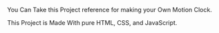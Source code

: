 You Can Take this Project reference for making your Own Motion Clock.

This Project is Made With pure HTML, CSS, and JavaScript.